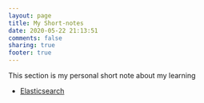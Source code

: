 ```yaml
---
layout: page
title: My Short-notes
date: 2020-05-22 21:13:51
comments: false
sharing: true
footer: true
---
```


This section is my personal short note about my learning

- [Elasticsearch](elasticsearch)
